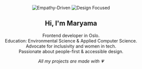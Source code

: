 <p align="center">
  <img src="https://img.shields.io/badge/Empathy--Driven-ffe4ec?style=flat-square" alt="Empathy-Driven">
  <img src="https://img.shields.io/badge/Design%20Focused-faf0e6?style=flat-square" alt="Design Focused">
</p>

<h2 align="center">Hi, I'm Maryama </h2>

<p align="center">
  Frontend developer in Oslo.<br>
  Education: Environmental Science & Applied Computer Science.<br>
  Advocate for inclusivity and women in tech.<br>
  Passionate about people-first & accessible design.
</p>

<p align="center">
  <em>All my projects are made with 💗 </em>
</p>
